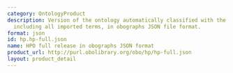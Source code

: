 ```yaml
---
category: OntologyProduct
description: Version of the ontology automatically classified with the use of a reasoner,
  including all imported terms, in obographs JSON file format.
format: json
id: hp.hp-full.json
name: HPO full release in obographs JSON format
product_url: http://purl.obolibrary.org/obo/hp/hp-full.json
layout: product_detail
---
```


